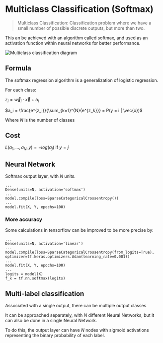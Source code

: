 # Multiclass Classification (Softmax)

> Multiclass Classification: Classification problem where we have a small number of possible discrete outputs, but more than two.

This an be achieved with an algorithm called softmax, and used as an activation function within neural networks for better performance. 

![Multiclass classification diagram](https://www.oreilly.com/api/v2/epubs/9781838823733/files/assets/8cb556f8-8f3b-434c-86bd-b142454f82c6.png)

## Formula

The softmax regression algorithm is a generalization of logistic regression.

For each class:

$z_i = \vec{w}_i \cdot \vec{x} + b_i$

$a_i = \frac{e^{z_i}}{\sum_{k=1}^{N}{e^{z_k}}} = P(y = i | \vec{x})$ 

Where $N$ is the number of classes

## Cost

$L(a_1, ..., a_N, y) = - log(a_j)$ if $y=j$

## Neural Network

Softmax output layer, with $N$ units.

```
...
Dense(units=N, activation='softmax')
...
model.compile(loss=SparseCategoricalCrossentropy())
...
model.fit(X, Y, epochs=100)
```


### More accuracy

Some calculations in tensorflow can be improved to be more precise by:
```
...
Dense(units=N, activation='linear')
...
model.compile(loss=SparseCategoricalCrossentropy(from_logits=True),
optimizer=tf.keras.optimizers.Adam(learning_rate=0.001))
...
model.fit(X, Y, epochs=100)
...
logits = model(X)
f_x = tf.nn.softmax(logits)
```

## Multi-label classification 

Associated with a single output, there can be multiple output classes.

It can be approached separately, with $N$ different Neural Networks, but it can also be done in a single Neural Network.

To do this, the output layer can have $N$ nodes with sigmoid activations representing the binary probability of each label.